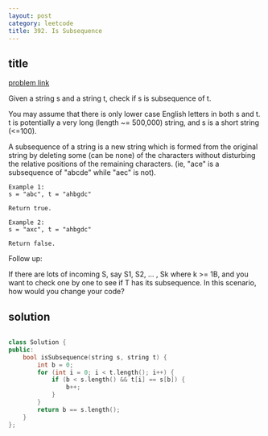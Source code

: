 ```yaml
---
layout: post
category: leetcode
title: 392. Is Subsequence
---
```


## title
[problem link](https://leetcode.com/problems/is-subsequence/description/)

Given a string s and a string t, check if s is subsequence of t.

You may assume that there is only lower case English letters in both s and t. t is potentially a very long (length ~= 500,000) string, and s is a short string (<=100).

A subsequence of a string is a new string which is formed from the original string by deleting some (can be none) of the characters without disturbing the relative positions of the remaining characters. (ie, "ace" is a subsequence of "abcde" while "aec" is not).
	
	Example 1:
	s = "abc", t = "ahbgdc"
	
	Return true.
	
	Example 2:
	s = "axc", t = "ahbgdc"
	
	Return false.

Follow up:

If there are lots of incoming S, say S1, S2, ... , Sk where k >= 1B, and you want to check one by one to see if T has its subsequence. In this scenario, how would you change your code?

## solution


```c++

class Solution {
public:
	bool isSubsequence(string s, string t) {
		int b = 0;
		for (int i = 0; i < t.length(); i++) {
			if (b < s.length() && t[i] == s[b]) {
				b++;
			}
		}
		return b == s.length();
	}
};
```